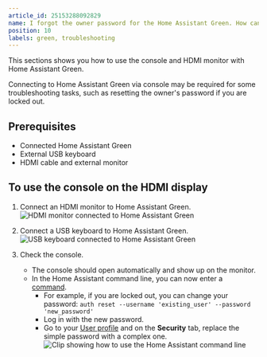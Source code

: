 ```yaml
---
article_id: 25153288092829
name: I forgot the owner password for the Home Assistant Green. How can I reset it?
position: 10
labels: green, troubleshooting
---
```


This sections shows you how to use the console and HDMI monitor with Home Assistant Green.

Connecting to Home Assistant Green via console may be required for some troubleshooting tasks, such as resetting the owner's password if you are locked out.

## Prerequisites

- Connected Home Assistant Green
- External USB keyboard
- HDMI cable and external monitor

## To use the console on the HDMI display

1. Connect an HDMI monitor to Home Assistant Green.
   ![HDMI monitor connected to Home Assistant Green](/static/img/icons/hdmi-monitor.png)

2. Connect a USB keyboard to Home Assistant Green.
   ![USB keyboard connected to Home Assistant Green](/static/img/icons/usb_keyboard.png)

3. Check the console.
   - The console should open automatically and show up on the monitor.
   - In the Home Assistant command line, you can now enter a [command](https://www.home-assistant.io/common-tasks/os/#home-assistant-via-the-command-line).
      - For example, if you are locked out, you can change your password:
         `auth reset --username 'existing_user' --password 'new_password'`
      - Log in with the new password.
      - Go to your [User profile](https://my.home-assistant.io/redirect/profile/) and on the **Security** tab, replace the simple password with a complex one.
   ![Clip showing how to use the Home Assistant command line](/static/img/home-assistant-cli.webp)
